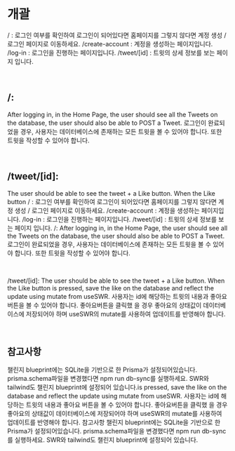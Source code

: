 # 개괄

/ : 로그인 여부를 확인하여 로그인이 되어있다면 홈페이지를 그렇지 않다면 계정 생성 / 로그인 페이지로 이동하세요.
/create-account : 계정을 생성하는 페이지입니다.
/log-in : 로그인을 진행하는 페이지입니다.
/tweet/[id] : 트윗의 상세 정보를 보는 페이지 입니다.

<br>

## /:

After logging in, in the Home Page, the user should see all the Tweets on the database, the user should also be able to POST a Tweet.
로그인이 완료되었을 경우, 사용자는 데이터베이스에 존재하는 모든 트윗을 볼 수 있어야 합니다.
또한 트윗을 작성할 수 있어야 합니다.

<br>

## /tweet/[id]:

The user should be able to see the tweet + a Like button.
When the Like button / : 로그인 여부를 확인하여 로그인이 되어있다면 홈페이지를 그렇지 않다면 계정 생성 / 로그인 페이지로 이동하세요.
/create-account : 계정을 생성하는 페이지입니다.
/log-in : 로그인을 진행하는 페이지입니다.
/tweet/[id] : 트윗의 상세 정보를 보는 페이지 입니다.
/:
After logging in, in the Home Page, the user should see all the Tweets on the database, the user should also be able to POST a Tweet.
로그인이 완료되었을 경우, 사용자는 데이터베이스에 존재하는 모든 트윗을 볼 수 있어야 합니다.
또한 트윗을 작성할 수 있어야 합니다.

<br>

/tweet/[id]:
The user should be able to see the tweet + a Like button.
When the Like button is pressed, save the like on the database and reflect the update using mutate from useSWR.
사용자는 id에 해당하는 트윗의 내용과 좋아요 버튼을 볼 수 있어야 합니다.
좋아요버튼을 클릭했 을 경우 좋아요의 상태값이 데이터베이스에 저장되어야 하며 useSWR의 mutate를 사용하여 업데이트를 반영해야 합니다.

<br>

## 참고사항

챌린지 blueprint에는 SQLite을 기반으로 한 Prisma가 설정되어있습니다.
prisma.schema파일을 변경했다면 npm run db-sync를 실행하세요.
SWR와 tailwind도 챌린지 blueprint에 설정되어 있습니다.is pressed, save the like on the database and reflect the update using mutate from useSWR.
사용자는 id에 해당하는 트윗의 내용과 좋아요 버튼을 볼 수 있어야 합니다.
좋아요버튼을 클릭했 을 경우 좋아요의 상태값이 데이터베이스에 저장되어야 하며 useSWR의 mutate를 사용하여 업데이트를 반영해야 합니다.
참고사항
챌린지 blueprint에는 SQLite을 기반으로 한 Prisma가 설정되어있습니다.
prisma.schema파일을 변경했다면 npm run db-sync를 실행하세요.
SWR와 tailwind도 챌린지 blueprint에 설정되어 있습니다.
